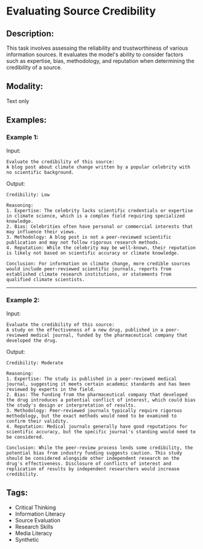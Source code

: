 # Evaluating Source Credibility

## Description:
This task involves assessing the reliability and trustworthiness of various information sources. It evaluates the model's ability to consider factors such as expertise, bias, methodology, and reputation when determining the credibility of a source.

## Modality:
Text only

## Examples:

### Example 1:

Input:

```
Evaluate the credibility of this source:
A blog post about climate change written by a popular celebrity with no scientific background.
```

Output:

```
Credibility: Low

Reasoning:
1. Expertise: The celebrity lacks scientific credentials or expertise in climate science, which is a complex field requiring specialized knowledge.
2. Bias: Celebrities often have personal or commercial interests that may influence their views.
3. Methodology: A blog post is not a peer-reviewed scientific publication and may not follow rigorous research methods.
4. Reputation: While the celebrity may be well-known, their reputation is likely not based on scientific accuracy or climate knowledge.

Conclusion: For information on climate change, more credible sources would include peer-reviewed scientific journals, reports from established climate research institutions, or statements from qualified climate scientists.
```

---

### Example 2:

Input:

```
Evaluate the credibility of this source:
A study on the effectiveness of a new drug, published in a peer-reviewed medical journal, funded by the pharmaceutical company that developed the drug.
```

Output:

```
Credibility: Moderate

Reasoning:
1. Expertise: The study is published in a peer-reviewed medical journal, suggesting it meets certain academic standards and has been reviewed by experts in the field.
2. Bias: The funding from the pharmaceutical company that developed the drug introduces a potential conflict of interest, which could bias the study's design or interpretation of results.
3. Methodology: Peer-reviewed journals typically require rigorous methodology, but the exact methods would need to be examined to confirm their validity.
4. Reputation: Medical journals generally have good reputations for scientific accuracy, but the specific journal's standing would need to be considered.

Conclusion: While the peer-review process lends some credibility, the potential bias from industry funding suggests caution. This study should be considered alongside other independent research on the drug's effectiveness. Disclosure of conflicts of interest and replication of results by independent researchers would increase credibility.
```

## Tags:
- Critical Thinking
- Information Literacy
- Source Evaluation
- Research Skills
- Media Literacy
- Synthetic